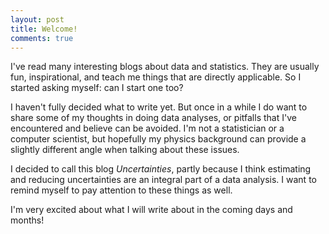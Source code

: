 ```yaml
---
layout: post
title: Welcome!
comments: true
---
```


I've read many interesting blogs about data and statistics. They are usually fun, inspirational, and teach me things that are directly applicable. So I started asking myself: can I start one too?

I haven't fully decided what to write yet. But once in a while I do want to share some of my thoughts in doing data analyses, or pitfalls that I've encountered and believe can be avoided. I'm not a statistician or a computer scientist, but hopefully my physics background can provide a slightly different angle when talking about these issues.

I decided to call this blog *Uncertainties*, partly because I think estimating and reducing uncertainties are an integral part of a data analysis. I want to remind myself to pay attention to these things as well.

I'm very excited about what I will write about in the coming days and months!
